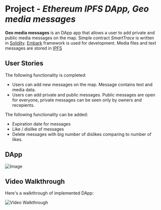 # Project  - *Ethereum IPFS DApp, Geo media messages*

**Geo media messages** is an DApp app that allows a user to add private and public media messages on the map. Simple contract *SmartTrace* is written in [Solidity](https://github.com/ethereum/solidity). [Embark](https://github.com/iurimatias/embark-framework) framework is used for development. Media files and text messages are stored in [IPFS](https://ipfs.io/)

## User Stories

The following functionality is completed:

* Users can add new messages on the map. Message contains text and media data.
* Users can add private and public messages. Public messages are open for everyone, private messages can be seen only by owners and recepients.

The following functionality can be added:
* Expiration date for messages
* Like / dislike of messages 
* Delete messages with big number of dislikes comparing to number of likes.


## DApp

<img src='https://github.com/antonina-cherednichenko/smart-traces-ethereum-dapp/blob/master/app.png' title='Image' width='' alt='Image' />


## Video Walkthrough

Here's a walkthrough of implemented DApp:

<img src='https://github.com/antonina-cherednichenko/smart-traces-ethereum-dapp/blob/master/app.gif' title='Video Walkthrough' width='' alt='Video Walkthrough' />
